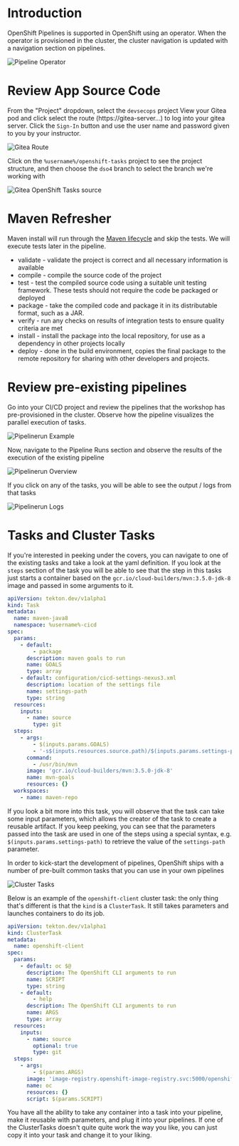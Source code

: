 
# Introduction 

OpenShift Pipelines is supported in OpenShift using an operator. When the operator is provisioned in the cluster, the cluster navigation is updated with a navigation section on pipelines. 

![Pipeline Operator](images/pipelines_integrated.png)

# Review App Source Code
From the "Project" dropdown, select the `devsecops` project
View your Gitea pod and click select the route (https://gitea-server...) to log into your gitea server. Click the `Sign-In` button and use the user name and password given to you by your instructor.

![Gitea Route](images/gitea_route.png)

Click on the `%username%/openshift-tasks` project to see the project structure, and then choose the `dso4` branch to select the branch we're working with


![Gitea OpenShift Tasks source](images/gitea_openshift_tasks.png)

# Maven Refresher
Maven install will run through the [Maven lifecycle][1] and skip the tests.  We will execute tests later in the pipeline.

- validate - validate the project is correct and all necessary information is available
- compile - compile the source code of the project
- test - test the compiled source code using a suitable unit testing framework. These tests should not require the code be packaged or deployed
- package - take the compiled code and package it in its distributable format, such as a JAR.
- verify - run any checks on results of integration tests to ensure quality criteria are met
- install - install the package into the local repository, for use as a dependency in other projects locally
- deploy - done in the build environment, copies the final package to the remote repository for sharing with other developers and projects.

# Review pre-existing pipelines

Go into your CI/CD project and review the pipelines that the workshop has pre-provisioned in the cluster. Observe how the pipeline visualizes the parallel execution of tasks. 

![Pipelinerun Example](images/pipeline_example.png)

Now, navigate to the Pipeline Runs section and observe the results of the execution of the existing pipeline

![Pipelinerun Overview](images/pipelinerun_overview.png)

If you click on any of the tasks, you will be able to see the output / logs from that tasks

![Pipelinerun Logs](images/pipelinerun_logs.png)

# Tasks and Cluster Tasks 
If you're interested in peeking under the covers, you can navigate to one of the existing tasks and take a look at the yaml definition. If you look at the `steps` section of the task you will be able to see that the step in this tasks just starts a container based on the `gcr.io/cloud-builders/mvn:3.5.0-jdk-8` image and passed in some arguments to it. 

```yaml
apiVersion: tekton.dev/v1alpha1
kind: Task
metadata:
  name: maven-java8
  namespace: %username%-cicd
spec:
  params:
    - default:
        - package
      description: maven goals to run
      name: GOALS
      type: array
    - default: configuration/cicd-settings-nexus3.xml
      description: location of the settings file
      name: settings-path
      type: string
  resources:
    inputs:
      - name: source
        type: git
  steps:
    - args:
        - $(inputs.params.GOALS)
        - '-s$(inputs.resources.source.path)/$(inputs.params.settings-path)'
      command:
        - /usr/bin/mvn
      image: 'gcr.io/cloud-builders/mvn:3.5.0-jdk-8'
      name: mvn-goals
      resources: {}
  workspaces:
    - name: maven-repo

```

If you look a bit more into this task, you will observe that the task can take some input parameters, which allows the creator of the task to create a reusable artifact. If you keep peeking, you can see that the parameters passed into the task are used in one of the steps using a special syntax, e.g. `$(inputs.params.settings-path)` to retrieve the value of the `settings-path` parameter. 

In order to kick-start the development of pipelines, OpenShift ships with a number of pre-built common tasks that you can use in your own pipelines 

![Cluster Tasks](images/cluster_tasks.png)

Below is an example of the `openshift-client` cluster task: the only thing that's different is that the `kind` is a `ClusterTask`. It still takes parameters and launches containers to do its job. 

```yaml
apiVersion: tekton.dev/v1alpha1
kind: ClusterTask
metadata:
  name: openshift-client
spec:
  params:
    - default: oc $@
      description: The OpenShift CLI arguments to run
      name: SCRIPT
      type: string
    - default:
        - help
      description: The OpenShift CLI arguments to run
      name: ARGS
      type: array
  resources:
    inputs:
      - name: source
        optional: true
        type: git
  steps:
    - args:
        - $(params.ARGS)
      image: 'image-registry.openshift-image-registry.svc:5000/openshift/cli:latest'
      name: oc
      resources: {}
      script: $(params.SCRIPT)
```

You have all the ability to take any container into a task into your pipeline, make it reusable with parameters, and plug it into your pipelines. If one of the ClusterTasks doesn't quite quite work the way you like, you can just copy it into  your task and change it to your liking. 

[1]: https://maven.apache.org/guides/introduction/introduction-to-the-lifecycle.html